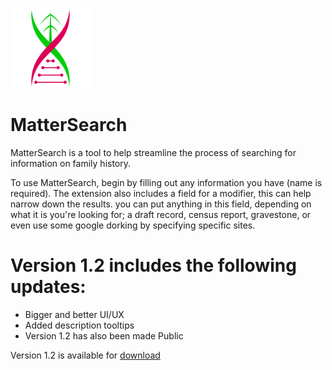 ![alt text](images/icon128.png)

# **MatterSearch**

MatterSearch is a tool to help streamline the process of searching for information on family history.

To use MatterSearch, begin by filling out any information you have (name is required). The extension also includes a field for a modifier, this can help narrow down the results. you can put anything in this field, depending on what it is you're looking for; a draft record, census report, gravestone, or even use some google dorking by specifying specific sites.

# Version 1.2 includes the following updates:
- Bigger and better UI/UX
- Added description tooltips
- Version 1.2 has also been made Public

Version 1.2 is available for [download](https://microsoftedge.microsoft.com/addons/detail/mattersearch/lpnfhpcjcgfhnbkogkfdanbhnlbdcbke)
